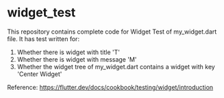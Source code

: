 # widget_test

This repository contains complete code for Widget Test of my_widget.dart file. It has test written for:
1. Whether there is widget with title 'T'
2. Whether there is widget with message 'M'
3. Whether the widget tree of my_widget.dart contains a widget with key 'Center Widget'

Reference: https://flutter.dev/docs/cookbook/testing/widget/introduction